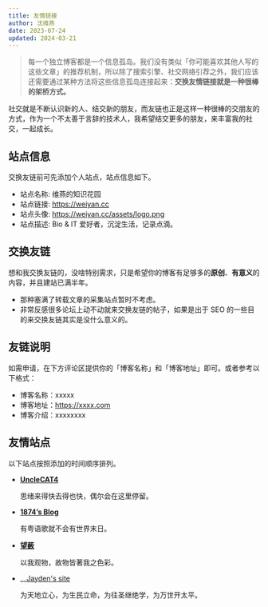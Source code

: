 ```yaml
---
title: 友情链接
author: 沈维燕
date: 2023-07-24
updated: 2024-03-21
---
```


> 每一个独立博客都是一个信息孤岛。我们没有类似「你可能喜欢其他人写的这些文章」的推荐机制，所以除了搜索引擎、社交网络引荐之外，我们应该还需要通过某种方法将这些信息孤岛连接起来：**交换友情链接就是一种很棒的架桥方式。**

社交就是不断认识新的人、结交新的朋友，而友链也正是这样一种很棒的交朋友的方式，作为一个不太善于言辞的技术人，我希望结交更多的朋友，来丰富我的社交，一起成长。

## 站点信息

交换友链前可先添加个人站点，站点信息如下。

- 站点名称: 维燕的知识花园
- 站点链接: <https://weiyan.cc>
- 站点头像: <https://weiyan.cc/assets/logo.png>
- 站点描述: Bio & IT 爱好者，沉淀生活，记录点滴。

## 交换友链

想和我交换友链的，没啥特别需求，只是希望你的博客有足够多的**原创**、**有意义**的内容，并且建站已满半年。

- 那种塞满了转载文章的采集站点暂时不考虑。
- 非常反感很多论坛上动不动就来交换友链的帖子，如果是出于 SEO 的一些目的来交换友链其实是没什么意义的。

## 友链说明

如需申请，在下方评论区提供你的「博客名称」和「博客地址」即可。或者参考以下格式：

- 博客名称：xxxxx
- 博客地址：https://xxxx.com
- 博客介绍：xxxxxxxx

## 友情站点

以下站点按照添加的时间顺序排列。

<div class="grid cards" markdown>

- __[UncleCAT4](https://yuanj.top/)__

    思绪来得快去得也快，偶尔会在这里停留。

- __[1874’s Blog](https://blog.1874.cool)__

    有粤语歌就不会有世界末日。

- __[望薮](https://ralvines.top)__

    以我观物，故物皆著我之色彩。

- __[Jayden's site](https://xxu.do/)

    为天地立心，为生民立命，为往圣继绝学，为万世开太平。

</div>

<script src="https://giscus.app/client.js"
	data-repo="shenweiyan/Knowledge-Garden"
	data-repo-id="R_kgDOKgxWlg"
	data-mapping="number"
	data-term="5"
	data-reactions-enabled="1"
	data-emit-metadata="0"
	data-input-position="bottom"
	data-theme="light"
	data-lang="zh-CN"
	crossorigin="anonymous"
	async>
</script>
